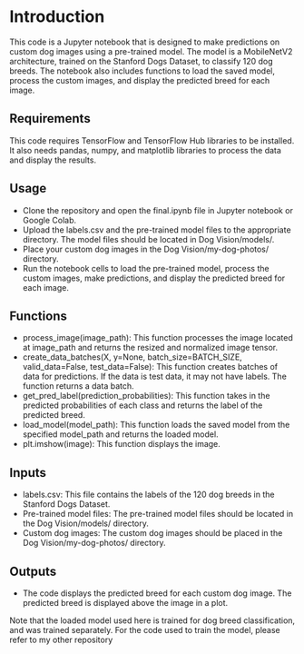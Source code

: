 # Introduction
This code is a Jupyter notebook that is designed to make predictions on custom dog images using a pre-trained model. The model is a MobileNetV2 architecture, trained on the Stanford Dogs Dataset, to classify 120 dog breeds. The notebook also includes functions to load the saved model, process the custom images, and display the predicted breed for each image.

## Requirements
This code requires TensorFlow and TensorFlow Hub libraries to be installed. It also needs pandas, numpy, and matplotlib libraries to process the data and display the results.

## Usage
* Clone the repository and open the final.ipynb file in Jupyter notebook or Google Colab.
* Upload the labels.csv and the pre-trained model files to the appropriate directory. The model files should be located in Dog Vision/models/.
* Place your custom dog images in the Dog Vision/my-dog-photos/ directory.
* Run the notebook cells to load the pre-trained model, process the custom images, make predictions, and display the predicted breed for each image.

## Functions
* process_image(image_path): This function processes the image located at image_path and returns the resized and normalized image tensor.
* create_data_batches(X, y=None, batch_size=BATCH_SIZE, valid_data=False, test_data=False): This function creates batches of data for predictions. If the data is test data, it may not have labels. The function returns a data batch.
* get_pred_label(prediction_probabilities): This function takes in the predicted probabilities of each class and returns the label of the predicted breed.
* load_model(model_path): This function loads the saved model from the specified model_path and returns the loaded model.
* plt.imshow(image): This function displays the image.

## Inputs
* labels.csv: This file contains the labels of the 120 dog breeds in the Stanford Dogs Dataset.
* Pre-trained model files: The pre-trained model files should be located in the Dog Vision/models/ directory.
* Custom dog images: The custom dog images should be placed in the Dog Vision/my-dog-photos/ directory.
## Outputs
* The code displays the predicted breed for each custom dog image. The predicted breed is displayed above the image in a plot.

Note that the loaded model used here is trained for dog breed classification, and was trained separately. For the code used to train the model, please refer to my other repository
